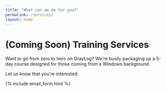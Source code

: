 ```yaml
---
title: "What can we do for you?"
permalink: /services/
layout: home
---
```


# (Coming Soon) Training Services

Want to go from zero to hero on GrayLog?
We're busily packaging up a 5-day course designed for those coming from a Windows background.

Let us know that you're interested: 

{% include email_form.html %}